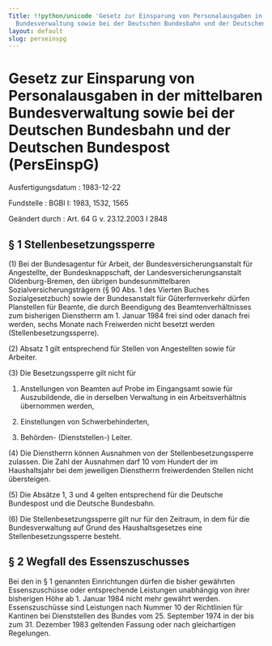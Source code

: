 ```yaml
---
Title: !!python/unicode 'Gesetz zur Einsparung von Personalausgaben in der mittelbaren
  Bundesverwaltung sowie bei der Deutschen Bundesbahn und der Deutschen Bundespost'
layout: default
slug: perseinspg
---
```


# Gesetz zur Einsparung von Personalausgaben in der mittelbaren Bundesverwaltung sowie bei der Deutschen Bundesbahn und der Deutschen Bundespost (PersEinspG)

Ausfertigungsdatum
:   1983-12-22

Fundstelle
:   BGBl I: 1983, 1532, 1565

Geändert durch
:   Art. 64 G v. 23.12.2003 I 2848


## § 1 Stellenbesetzungssperre

(1) Bei der Bundesagentur für Arbeit, der Bundesversicherungsanstalt
für Angestellte, der Bundesknappschaft, der Landesversicherungsanstalt
Oldenburg-Bremen, den übrigen bundesunmittelbaren
Sozialversicherungsträgern (§ 90 Abs. 1 des Vierten Buches
Sozialgesetzbuch) sowie der Bundesanstalt für Güterfernverkehr dürfen
Planstellen für Beamte, die durch Beendigung des Beamtenverhältnisses
zum bisherigen Dienstherrn am 1. Januar 1984 frei sind oder danach
frei werden, sechs Monate nach Freiwerden nicht besetzt werden
(Stellenbesetzungssperre).

(2) Absatz 1 gilt entsprechend für Stellen von Angestellten sowie für
Arbeiter.

(3) Die Besetzungssperre gilt nicht für

1.  Anstellungen von Beamten auf Probe im Eingangsamt sowie für
    Auszubildende, die in derselben Verwaltung in ein Arbeitsverhältnis
    übernommen werden,


2.  Einstellungen von Schwerbehinderten,


3.  Behörden- (Dienststellen-) Leiter.




(4) Die Dienstherrn können Ausnahmen von der Stellenbesetzungssperre
zulassen. Die Zahl der Ausnahmen darf 10 vom Hundert der im
Haushaltsjahr bei dem jeweiligen Dienstherrn freiwerdenden Stellen
nicht übersteigen.

(5) Die Absätze 1, 3 und 4 gelten entsprechend für die Deutsche
Bundespost und die Deutsche Bundesbahn.

(6) Die Stellenbesetzungssperre gilt nur für den Zeitraum, in dem für
die Bundesverwaltung auf Grund des Haushaltsgesetzes eine
Stellenbesetzungssperre besteht.


## § 2 Wegfall des Essenszuschusses

Bei den in § 1 genannten Einrichtungen dürfen die bisher gewährten
Essenszuschüsse oder entsprechende Leistungen unabhängig von ihrer
bisherigen Höhe ab 1. Januar 1984 nicht mehr gewährt werden.
Essenszuschüsse sind Leistungen nach Nummer 10 der Richtlinien für
Kantinen bei Dienststellen des Bundes vom 25. September 1974 in der
bis zum 31. Dezember 1983 geltenden Fassung oder nach gleichartigen
Regelungen.

